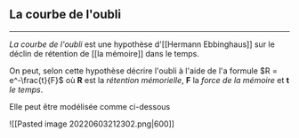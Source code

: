 

## La courbe de l'oubli

---

*La courbe de l'oubli* est une hypothèse d'[[Hermann Ebbinghaus]] sur le déclin de rétention de [[la mémoire]] dans le temps.

On peut, selon cette hypothèse décrire l'oubli à l'aide de l'a formule $R = e^-\frac{t}{F}$ où **R** est la *rétention mémorielle*, **F** la *force de la mémoire* et **t** *le temps*.

Elle peut être modélisée comme ci-dessous

![[Pasted image 20220603212302.png|600]]




